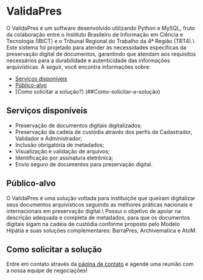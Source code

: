 # ValidaPres
O ValidaPres é um software desenvolvido utilizando Python e MySQL, fruto da colaboração entre o Instituto Brasileiro de Informação em Ciência e Tecnologia (IBICT) e o Tribunal Regional do Trabalho da 4ª Região (TRT4).\ Este sistema foi projetado para atender às necessidades específicas da preservação digital de documentos, garantindo que atendam aos requisitos necessários para a durabilidade e autenticidade das informações arquivísticas.
A seguir, você encontra informações sobre: 
- [Serviços disponíveis](##Serviços-disponíveis)
- [Público-alvo](##Público-alvo)
- [Como solicitar a solução?] (##Como-solicitar-a-solução)
## Serviços disponíveis 
- Preservação de documentos digitais digitalizados; 
- Preservação da cadeia de custódia através dos perfis de Cadastrador, Validador e Administrador; 
- Inclusão obrigatória de metadados; 
- Visualização e validação de arquivos; 
- Identificação por assinatura eletrônica; 
- Envio seguro de documentos para preservação digital. 
## Público-alvo
O ValidaPres é uma solução voltada para instituiçõe que queiram digitalizar seus documentos arquivísticos seguindo as melhores práticas nacionais e internacionais em preservação digital.\ Possui o objetivo de apoiar na descrição adequada e completa de metadados, para que os documentos digitais sigam na cadeia de custódia conforme proposto pelo Modelo Hipátia e suas soluções complementares: BarraPres, Archivematica e AtoM. 
## Como solicitar a solução 
Entre em contato através da [página de contato](https://hipatia.ibict.br/contato-2/) e agende uma reunião com a nossa equipe de negociações! 
